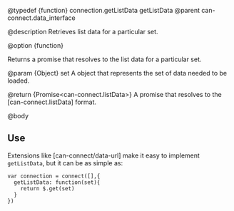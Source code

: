 @typedef {function} connection.getListData getListData
@parent can-connect.data_interface

@description Retrieves list data for a particular set.

@option {function}

  Returns a promise that resolves to the list data for a particular set.

  @param {Object} set A object that represents the set of data needed to be loaded.

  @return {Promise<can-connect.listData>} A promise that resolves to the [can-connect.listData] format.

@body

## Use

Extensions like [can-connect/data-url] make it easy to implement `getListData`, but it can be as simple as:

```
var connection = connect([],{
  getListData: function(set){
    return $.get(set)
  }
})
```
